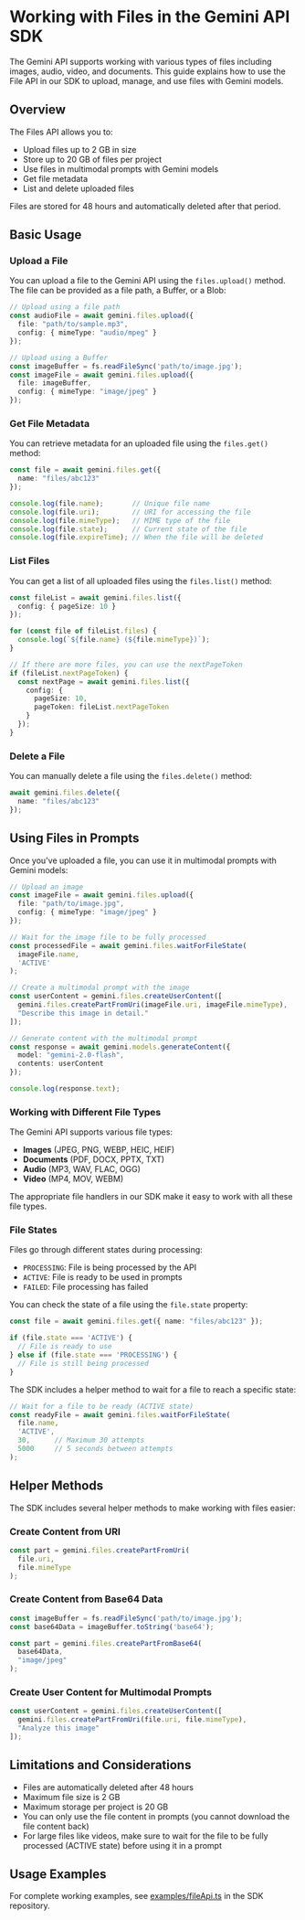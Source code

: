 # Working with Files in the Gemini API SDK

The Gemini API supports working with various types of files including images, audio, video, and documents. This guide explains how to use the File API in our SDK to upload, manage, and use files with Gemini models.

## Overview

The Files API allows you to:

- Upload files up to 2 GB in size
- Store up to 20 GB of files per project
- Use files in multimodal prompts with Gemini models
- Get file metadata
- List and delete uploaded files

Files are stored for 48 hours and automatically deleted after that period.

## Basic Usage

### Upload a File

You can upload a file to the Gemini API using the `files.upload()` method. The file can be provided as a file path, a Buffer, or a Blob:

```typescript
// Upload using a file path
const audioFile = await gemini.files.upload({
  file: "path/to/sample.mp3",
  config: { mimeType: "audio/mpeg" }
});

// Upload using a Buffer
const imageBuffer = fs.readFileSync('path/to/image.jpg');
const imageFile = await gemini.files.upload({
  file: imageBuffer,
  config: { mimeType: "image/jpeg" }
});
```

### Get File Metadata

You can retrieve metadata for an uploaded file using the `files.get()` method:

```typescript
const file = await gemini.files.get({ 
  name: "files/abc123" 
});

console.log(file.name);       // Unique file name
console.log(file.uri);        // URI for accessing the file
console.log(file.mimeType);   // MIME type of the file
console.log(file.state);      // Current state of the file
console.log(file.expireTime); // When the file will be deleted
```

### List Files

You can get a list of all uploaded files using the `files.list()` method:

```typescript
const fileList = await gemini.files.list({
  config: { pageSize: 10 }
});

for (const file of fileList.files) {
  console.log(`${file.name} (${file.mimeType})`);
}

// If there are more files, you can use the nextPageToken
if (fileList.nextPageToken) {
  const nextPage = await gemini.files.list({
    config: { 
      pageSize: 10,
      pageToken: fileList.nextPageToken
    }
  });
}
```

### Delete a File

You can manually delete a file using the `files.delete()` method:

```typescript
await gemini.files.delete({ 
  name: "files/abc123" 
});
```

## Using Files in Prompts

Once you've uploaded a file, you can use it in multimodal prompts with Gemini models:

```typescript
// Upload an image
const imageFile = await gemini.files.upload({
  file: "path/to/image.jpg",
  config: { mimeType: "image/jpeg" }
});

// Wait for the image file to be fully processed
const processedFile = await gemini.files.waitForFileState(
  imageFile.name, 
  'ACTIVE'
);

// Create a multimodal prompt with the image
const userContent = gemini.files.createUserContent([
  gemini.files.createPartFromUri(imageFile.uri, imageFile.mimeType),
  "Describe this image in detail."
]);

// Generate content with the multimodal prompt
const response = await gemini.models.generateContent({
  model: "gemini-2.0-flash",
  contents: userContent
});

console.log(response.text);
```

### Working with Different File Types

The Gemini API supports various file types:

- **Images** (JPEG, PNG, WEBP, HEIC, HEIF)
- **Documents** (PDF, DOCX, PPTX, TXT)
- **Audio** (MP3, WAV, FLAC, OGG)
- **Video** (MP4, MOV, WEBM)

The appropriate file handlers in our SDK make it easy to work with all these file types.

### File States

Files go through different states during processing:

- `PROCESSING`: File is being processed by the API
- `ACTIVE`: File is ready to be used in prompts
- `FAILED`: File processing has failed

You can check the state of a file using the `file.state` property:

```typescript
const file = await gemini.files.get({ name: "files/abc123" });

if (file.state === 'ACTIVE') {
  // File is ready to use
} else if (file.state === 'PROCESSING') {
  // File is still being processed
}
```

The SDK includes a helper method to wait for a file to reach a specific state:

```typescript
// Wait for a file to be ready (ACTIVE state)
const readyFile = await gemini.files.waitForFileState(
  file.name, 
  'ACTIVE',
  30,      // Maximum 30 attempts
  5000     // 5 seconds between attempts
);
```

## Helper Methods

The SDK includes several helper methods to make working with files easier:

### Create Content from URI

```typescript
const part = gemini.files.createPartFromUri(
  file.uri,
  file.mimeType
);
```

### Create Content from Base64 Data

```typescript
const imageBuffer = fs.readFileSync('path/to/image.jpg');
const base64Data = imageBuffer.toString('base64');

const part = gemini.files.createPartFromBase64(
  base64Data,
  "image/jpeg"
);
```

### Create User Content for Multimodal Prompts

```typescript
const userContent = gemini.files.createUserContent([
  gemini.files.createPartFromUri(file.uri, file.mimeType),
  "Analyze this image"
]);
```

## Limitations and Considerations

- Files are automatically deleted after 48 hours
- Maximum file size is 2 GB
- Maximum storage per project is 20 GB
- You can only use the file content in prompts (you cannot download the file content back)
- For large files like videos, make sure to wait for the file to be fully processed (ACTIVE state) before using it in a prompt

## Usage Examples

For complete working examples, see [examples/fileApi.ts](../examples/fileApi.ts) in the SDK repository. 